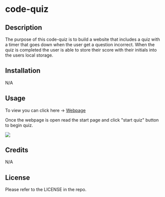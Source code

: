 # code-quiz

## Description

The purpose of this code-quiz is to build a website that includes a quiz with a timer that goes down when the user get a question incorrect. When the quiz is completed the user is able to store their score with their initials into the users local storage. 

## Installation

N/A

## Usage

To view you can click here → <a href="https://thaivytran.github.io/code-quiz/" target="_blank">Webpage</a>

Once the webpage is open read the start page and click "start quiz" button to begin quiz.

<img src="https://i.ibb.co/WGdccP0/Screen-Recording-2022-10-06-at-2-17-14-PM.gif">

## Credits

N/A
 
## License

Please refer to the LICENSE in the repo.
